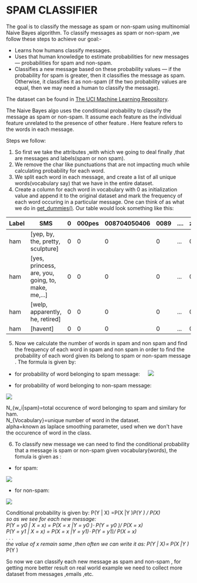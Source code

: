 # SPAM CLASSIFIER
The goal is to classify the message as spam or non-spam using multinomial Naive Bayes algorithm.
To classify messages as spam or non-spam ,we follow these steps to achieve our goal:-

* Learns how humans classify messages.
* Uses that human knowledge to estimate probabilities for new messages — probabilities for spam and non-spam.
* Classifies a new message based on these probability values — if the probability for spam is greater, then it classifies the message as spam. Otherwise, it classifies it as non-spam (if the two probability values are equal, then we may need a human to classify the message).

The dataset can be found in [The UCI Machine Learning Repository](https://archive.ics.uci.edu/ml/datasets/sms+spam+collection).

The Naive Bayes algo uses the conditional probability to classify the message as spam or non-spam. It assume each feature as the individual feature unrelated to the presence of other feature . Here feature refers to the words in each message.

Steps we follow:

1. So first we take the attributes ,with which we going to deal finally ,that are messages and labels(spam or non spam). 
2. We remove the char like punctuations that are not impacting much while calculating probability for each word.
3. We split each word in each message, and create a list of all unique words(vocabulary say) that we have in the entire dataset.
4. Create a column for each word in vocabulary with 0 as initialization value and append it to the original dataset and mark the frequency of each word occuring in a particular message. One can think of as what we do in [get_dummies()](https://pandas.pydata.org/pandas-docs/stable/reference/api/pandas.get_dummies.html).
Our table would look something like this:

| Label	| SMS	| 0	| 000pes	| 008704050406	| 0089	| ....|zoe	| zogtorius	| zouk	| zyada	| 鈥 |
| ---- |----|----|----|----|----|----	|----|-----|----|----|----|
| ham | [yep, by, the, pretty, sculpture] | 0 | 0 | 0 | 0 | ... |0 | 0 | 0 | 0 | 0 |
| ham	| [yes, princess, are, you, going, to, make, me,...] | 0 | 0| 0 |  0 |...| 0 | 0 | 0 | 0 | 0 |
| ham	| [welp, apparently, he, retired] | 0 |0 | 0  | 0 |...| 0 | 0 | 0 | 0 | 0 |
| ham	| [havent] | 0 | 0 | 0 | 0 | ...|0 | 0 | 0 | 0 | 0 |

5. Now we calculate the number of words in spam and non spam and find the frequency of each word in spam and non spam  in order to find the probability of each word given its belong to spam or non-spam message . The formula is given by:<br>
* for probability of word belonging to spam message: &emsp;
    <img src="https://render.githubusercontent.com/render/math?math=P(w_i|Spam) = \frac{N_{w_i|Spam} %2B \alpha}{N_{Spam} %2b \alpha \cdot N_{Vocabulary}}">        
 

* for probability of word belonging to non-spam message: &emsp;
<img src="https://render.githubusercontent.com/render/math?math=P(w_i|Ham) = \frac{N_{w_i|Ham} %2b \alpha}{N_{Ham} %2b \alpha \cdot N_{Vocabulary}}"> 

N_{w_i|spam}=total occurence of word belonging to spam and similary for ham.<br>
N_{Vocabulary}=unique number of word in the dataset.<br>
alpha=known as laplace smoothing parameter, used when we don't have the occurence of word in the class.

6. To classify new message we can need to find the conditional probability that a message is spam or non-spam given vocabulary(words), the fomula is given as :<br>
* for spam:&emsp;
 <img src="https://render.githubusercontent.com/render/math?math=P(Spam | w_1,w_2, ..., w_n) \propto P(Spam) \cdot \prod_{i=1}^{n}P(w_i|Spam)">  

* for non-spam:&emsp;
 <img src="https://render.githubusercontent.com/render/math?math=P(Ham | w_1,w_2, ..., w_n) \propto P(Ham) \cdot \prod_{i=1}^{n}P(w_i|Ham)">  

 Conditional probability is given by: P(Y | X) =P(X |Y )*P(Y ) / P(X)<br>
 so as we see for each new message:<br>
 P(Y = y0 | X = x) = P(X = x |Y = y0 )⋅ P(Y = y0 )/ P(X = x)<br>
P(Y = y1 | X = x) = P(X = x |Y = y1)⋅ P(Y = y1)/ P(X = x)<br>
.
.
.<br>
the value of x remain same ,then often we can write it as: P(Y | X)∝ P(X |Y )* P(Y )



So now we can classify each new message as spam and non-spam , for getting more better result on real world example we need to collect more dataset from messages ,emails ,etc.





